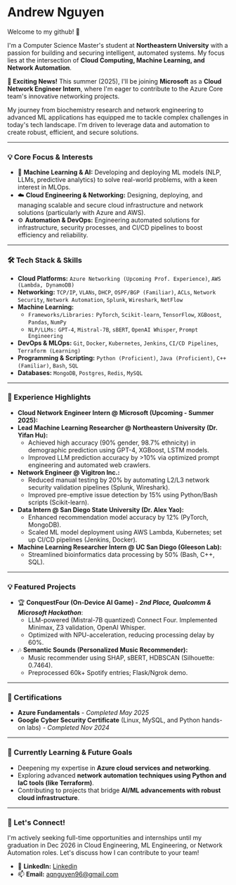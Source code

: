 # Andrew Nguyen
Welcome to my github! 👋

<p align="center">
  </p>

I'm a Computer Science Master's student at **Northeastern University** with a passion for building and securing intelligent, automated systems. My focus lies at the intersection of **Cloud Computing, Machine Learning, and Network Automation**.

**🚀 Exciting News!**
This summer (2025), I'll be joining **Microsoft** as a **Cloud Network Engineer Intern**, where I'm eager to contribute to the Azure Core team's innovative networking projects.

My journey from biochemistry research and network engineering to advanced ML applications has equipped me to tackle complex challenges in today's tech landscape. I'm driven to leverage data and automation to create robust, efficient, and secure solutions.

---

### 💡 Core Focus & Interests

* 🧠 **Machine Learning & AI:** Developing and deploying ML models (NLP, LLMs, predictive analytics) to solve real-world problems, with a keen interest in MLOps.
* ☁️ **Cloud Engineering & Networking:** Designing, deploying, and managing scalable and secure cloud infrastructure and network solutions (particularly with Azure and AWS).
* ⚙️ **Automation & DevOps:** Engineering automated solutions for infrastructure, security processes, and CI/CD pipelines to boost efficiency and reliability.

---

### 🛠️ Tech Stack & Skills

* **Cloud Platforms:** `Azure Networking (Upcoming Prof. Experience)`, `AWS (Lambda, DynamoDB)`
* **Networking:** `TCP/IP`, `VLANs`, `DHCP`, `OSPF/BGP (Familiar)`, `ACLs`, `Network Security`, `Network Automation`, `Splunk`, `Wireshark`, `NetFlow`
* **Machine Learning:**
    * `Frameworks/Libraries:` `PyTorch`, `Scikit-learn`, `TensorFlow`, `XGBoost`, `Pandas`, `NumPy`
    * `NLP/LLMs:` `GPT-4`, `Mistral-7B`, `sBERT`, `OpenAI Whisper`, `Prompt Engineering`
* **DevOps & MLOps:** `Git`, `Docker`, `Kubernetes`, `Jenkins`, `CI/CD Pipelines`, `Terraform (Learning)`
* **Programming & Scripting:** `Python (Proficient)`, `Java (Proficient)`, `C++ (Familiar)`, `Bash`, `SQL`
* **Databases:** `MongoDB`, `Postgres`, `Redis`, `MySQL`

---

### 💼 Experience Highlights

* **Cloud Network Engineer Intern @ Microsoft (Upcoming - Summer 2025):** 
* **Lead Machine Learning Researcher @ Northeastern University (Dr. Yifan Hu):**
    * Achieved high accuracy (90% gender, 98.7% ethnicity) in demographic prediction using GPT-4, XGBoost, LSTM models.
    * Improved LLM prediction accuracy by >10% via optimized prompt engineering and automated web crawlers.
* **Network Engineer @ Vigitron Inc.:**
    * Reduced manual testing by 20% by automating L2/L3 network security validation pipelines (Splunk, Wireshark).
    * Improved pre-emptive issue detection by 15% using Python/Bash scripts (Scikit-learn). 
* **Data Intern @ San Diego State University (Dr. Alex Yao):**
    * Enhanced recommendation model accuracy by 12% (PyTorch, MongoDB). 
    * Scaled ML model deployment using AWS Lambda, Kubernetes; set up CI/CD pipelines (Jenkins, Docker). 
* **Machine Learning Researcher Intern @ UC San Diego (Gleeson Lab):**
    * Streamlined bioinformatics data processing by 50% (Bash, C++, SQL). 

---

### 💡 Featured Projects

* 🏆 **ConquestFour (On-Device AI Game) - *2nd Place, Qualcomm & Microsoft Hackathon***:
    * LLM-powered (Mistral-7B quantized) Connect Four. Implemented Minimax, Z3 validation, OpenAI Whisper. 
    * Optimized with NPU-acceleration, reducing processing delay by 60%. 
* 🎶 **Semantic Sounds (Personalized Music Recommender):**
    * Music recommender using SHAP, sBERT, HDBSCAN (Silhouette: 0.7464). 
    * Preprocessed 60k+ Spotify entries; Flask/Ngrok demo. 

---

### 🏅 Certifications

* **Azure Fundamentals** - *Completed May 2025*
* **Google Cyber Security Certificate** (Linux, MySQL, and Python hands-on labs) - *Completed Nov 2024*

---

### 🌱 Currently Learning & Future Goals

* Deepening my expertise in **Azure cloud services and networking**.
* Exploring advanced **network automation techniques using Python and IaC tools (like Terraform)**.
* Contributing to projects that bridge **AI/ML advancements with robust cloud infrastructure**.

---

### 💬 Let's Connect!

I'm actively seeking full-time opportunities and internships until my graduation in Dec 2026 in Cloud Engineering, ML Engineering, or Network Automation roles. Let's discuss how I can contribute to your team!
* 🔗 **LinkedIn:** [Linkedin](https://www.linkedin.com/in/an-q-nguyen/)
* 📫 **Email:** aqnguyen96@gmail.com

